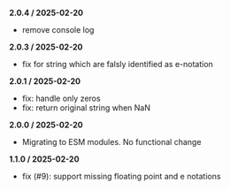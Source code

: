 
**2.0.4 / 2025-02-20**
- remove console log

**2.0.3 / 2025-02-20**
- fix for string which are falsly identified as e-notation

**2.0.1 / 2025-02-20**
- fix: handle only zeros
- fix: return original string when NaN

**2.0.0 / 2025-02-20**
- Migrating to ESM modules. No functional change

**1.1.0 / 2025-02-20**
- fix (#9): support missing floating point and e notations
